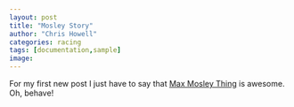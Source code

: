 ```yaml
---
layout: post
title: "Mosley Story"
author: "Chris Howell"
categories: racing
tags: [documentation,sample]
image:
---
```


For my first new post I just have to say that <a href="http://uk.eurosport.yahoo.com/08042008/58/hopes-fade-besieged-mosley.html" target="_blank">Max Mosley Thing</a> is awesome.  Oh, behave!
